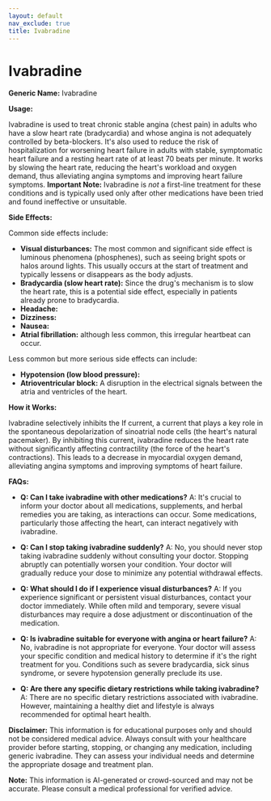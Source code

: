 ```yaml
---
layout: default
nav_exclude: true
title: Ivabradine
---
```


# Ivabradine

**Generic Name:** Ivabradine

**Usage:**

Ivabradine is used to treat chronic stable angina (chest pain) in adults who have a slow heart rate (bradycardia) and whose angina is not adequately controlled by beta-blockers. It's also used to reduce the risk of hospitalization for worsening heart failure in adults with stable, symptomatic heart failure and a resting heart rate of at least 70 beats per minute.  It works by slowing the heart rate, reducing the heart's workload and oxygen demand, thus alleviating angina symptoms and improving heart failure symptoms.  **Important Note:**  Ivabradine is *not* a first-line treatment for these conditions and is typically used only after other medications have been tried and found ineffective or unsuitable.

**Side Effects:**

Common side effects include:

* **Visual disturbances:**  The most common and significant side effect is luminous phenomena (phosphenes), such as seeing bright spots or halos around lights.  This usually occurs at the start of treatment and typically lessens or disappears as the body adjusts.
* **Bradycardia (slow heart rate):**  Since the drug's mechanism is to slow the heart rate, this is a potential side effect, especially in patients already prone to bradycardia.
* **Headache:**
* **Dizziness:**
* **Nausea:**
* **Atrial fibrillation:** although less common, this irregular heartbeat can occur.

Less common but more serious side effects can include:

* **Hypotension (low blood pressure):**
* **Atrioventricular block:**  A disruption in the electrical signals between the atria and ventricles of the heart.


**How it Works:**

Ivabradine selectively inhibits the If current, a current that plays a key role in the spontaneous depolarization of sinoatrial node cells (the heart's natural pacemaker). By inhibiting this current, ivabradine reduces the heart rate without significantly affecting contractility (the force of the heart's contractions). This leads to a decrease in myocardial oxygen demand, alleviating angina symptoms and improving symptoms of heart failure.


**FAQs:**

* **Q: Can I take ivabradine with other medications?** A: It's crucial to inform your doctor about all medications, supplements, and herbal remedies you are taking, as interactions can occur. Some medications, particularly those affecting the heart, can interact negatively with ivabradine.

* **Q: Can I stop taking ivabradine suddenly?** A: No, you should never stop taking ivabradine suddenly without consulting your doctor.  Stopping abruptly can potentially worsen your condition. Your doctor will gradually reduce your dose to minimize any potential withdrawal effects.

* **Q: What should I do if I experience visual disturbances?** A:  If you experience significant or persistent visual disturbances, contact your doctor immediately.  While often mild and temporary, severe visual disturbances may require a dose adjustment or discontinuation of the medication.

* **Q: Is ivabradine suitable for everyone with angina or heart failure?** A: No, ivabradine is not appropriate for everyone.  Your doctor will assess your specific condition and medical history to determine if it's the right treatment for you.  Conditions such as severe bradycardia, sick sinus syndrome, or severe hypotension generally preclude its use.

* **Q:  Are there any specific dietary restrictions while taking ivabradine?** A: There are no specific dietary restrictions associated with ivabradine.  However, maintaining a healthy diet and lifestyle is always recommended for optimal heart health.


**Disclaimer:** This information is for educational purposes only and should not be considered medical advice. Always consult with your healthcare provider before starting, stopping, or changing any medication, including generic ivabradine. They can assess your individual needs and determine the appropriate dosage and treatment plan.


**Note:** This information is AI-generated or crowd-sourced and may not be accurate. Please consult a medical professional for verified advice.